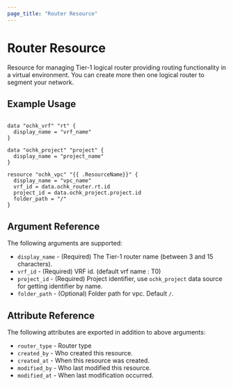 ```yaml
---
page_title: "Router Resource"
---
```


# Router Resource

Resource for managing Tier-1 logical router providing routing functionality in a virtual environment. 
You can create more then one logical router to segment your network.

## Example Usage

```hcl

data "ochk_vrf" "rt" {
  display_name = "vrf_name"
}

data "ochk_project" "project" {
  display_name = "project_name"
}

resource "ochk_vpc" "{{ .ResourceName}}" {
  display_name = "vpc_name"
  vrf_id = data.ochk_router.rt.id
  project_id = data.ochk_project.project.id
  folder_path = "/"
}

```

## Argument Reference

The following arguments are supported:

* `display_name` - (Required) The Tier-1 router name (between 3 and 15 characters).
* `vrf_id` - (Required) VRF id. (default vrf name : T0)
* `project_id` - (Required) Project identifier, use `ochk_project` data source for getting identifier by name.
* `folder_path` - (Optional) Folder path for vpc. Default `/`.


## Attribute Reference


The following attributes are exported in addition to above arguments:
* `router_type` - Router type
* `created_by` - Who created this resource.
* `created_at` - When this resource was created.
* `modified_by` - Who last modified this resource.
* `modified_at` - When last modification occurred.
